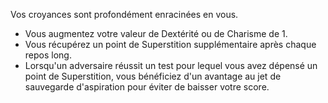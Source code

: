 ﻿---
id: general_feats_fr.md#superstitieux
name: Superstitieux
---

Vos croyances sont profondément enracinées en vous.

* Vous augmentez votre valeur de Dextérité ou de Charisme de 1.
* Vous récupérez un point de Superstition supplémentaire après chaque repos long.
* Lorsqu'un adversaire réussit un test pour lequel vous avez dépensé un point de Superstition, vous bénéficiez d'un avantage au jet de sauvegarde d'aspiration pour éviter de baisser votre score.

